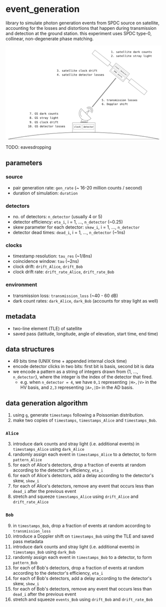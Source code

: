 # event_generation

library to simulate photon generation events from SPDC source on satellite, accounting for the losses and distortions that happen during transmission and detection at the ground station. this experiment uses SPDC type-0, collinear, non-degenerate phase matching.

![](./assets/losses.png)

TODO: eavesdropping

## parameters

### source
- pair generation rate: `gen_rate` (~ 16-20 million counts / second)
- duration of simulation: `duration`

### detectors
- no. of detectors: `n_detector` (usually 4 or 5)
- detector efficiency: `eta_i`, i = 1, ..., `n_detector` (~0.25)
- skew parameter for each detector: `skew_i`, i = 1, ..., `n_detector`
- detector dead times: `dead_i`,  i = 1, ..., `n_detector` (~1ns)

### clocks
- timestamp resolution: `tau_res` (~1/8ns)
- coincidence window: `tau` (~2ns)
- clock drift: `drift_Alice`, `drift_Bob` 
- clock drift rate: `drift_rate_Alice`, `drift_rate_Bob`

### environment
- transmission loss: `transmission_loss` (~40 - 60 dB)
- dark count rates: `dark_Alice`, `dark_Bob` (accounts for stray light as well)

## metadata
- two-line element (TLE) of satellite
- saved pass (latitude, longitude, angle of elevation, start time, end time)

## data structures
- 49 bits time (UNIX time + appended internal clock time)
- encode detector clicks in two bits: first bit is basis, second bit is data
- we encode a pattern as a string of integers drawn from {1, ..., `n_detector`}, where the integer is the index of the detector that fired.
	- e.g. when `n_detector = 4`, we have `0,1` representing `|H>,|V>` in the HV basis, and `2,3` representing `|A>,|D>` in the AD basis.

## data generation algorithm
1. using `g`, generate `timestamps` following a Poissonian distribution. 
2. make two copies of `timestamps`, `timestamps_Alice` and `timestamps_Bob`.

### `Alice`
3. introduce dark counts and stray light (i.e. additional events) in `timestamps_Alice` using `dark_Alice`
4. randomly assign each event in `timestamps_Alice` to a detector, to form `pattern_Alice`
5. for each of Alice's detectors, drop a fraction of events at random according to the detector's efficiency, `eta_i`
6. for each of Alice's detectors, add a delay according to the detector's skew, `skew_i`
7. for each of Alice's detectors, remove any event that occurs less than `dead_i` after the previous event
8. stretch and squeeze `timestamps_Alice` using `drift_Alice` and `drift_rate_Alice`

### `Bob`
9. in `timestamps_Bob`, drop a fraction of events at random according to `transmission_loss`
10. introduce a Doppler shift on `timestamps_Bob` using the TLE and saved pass metadata
11. introduce dark counts and stray light (i.e. additional events) in `timestamps_Bob` using `dark_Bob`
12. randomly assign each event in `timestamps_Bob` to a detector, to form `pattern_Bob`
13. for each of Bob's detectors, drop a fraction of events at random according to the detector's efficiency, `eta_i`
14. for each of Bob's detectors, add a delay according to the detector's skew, `skew_i`
15. for each of Bob's detectors, remove any event that occurs less than `dead_i` after the previous event
16. stretch and squeeze `events_Bob` using `drift_Bob` and `drift_rate_Bob`